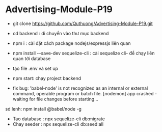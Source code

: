 # Advertising-Module-P19
- git clone https://github.com/Quthuong/Advertising-Module-P19.git

- cd backend : di chuyển vào thư mục backend

- npm i : cài đặt cách package nodejs/expressjs liên quan
- npm install --save-dev sequelize-cli : cài sequelize cli- để chạy liên quan tới database

- tạo file .env và set up

- npm start: chạy project backend



- fix bug: 
'babel-node' is not recognized as an internal or external command,
operable program or batch file.
[nodemon] app crashed - waiting for file changes before starting...

 sd lenh: npm install @babel/node -g

- Tao database : npx sequelize-cli db:migrate
- Chay seeder : npx sequelize-cli db:seed:all
